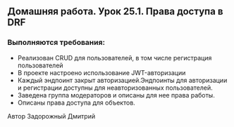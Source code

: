 ## Домашняя работа. Урок 25.1. Права доступа в DRF


### Выполняются требования:

+ Реализован CRUD для пользователей, в том числе регистрация пользователей
+ В проекте настроено использование JWT-авторизации
+ Каждый эндпоинт закрыт авторизацией.Эндпоинты для авторизации и регистрации доступны для неавторизованных пользователей.
+ Заведена группа модераторов и описаны для нее права работы.
+ Описаны права доступа для объектов.





Автор Задорожный Дмитрий